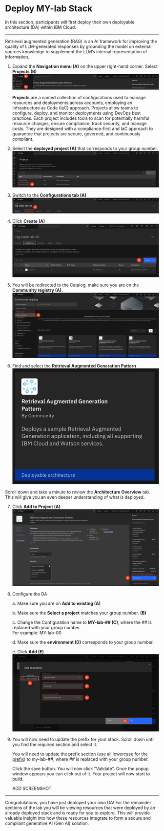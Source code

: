 # Deploy MY-lab Stack 

In this section, participants will first deploy their own deployable architecture (DA) within IBM Cloud.
______

Retrieval augmented generation (RAG) is an AI framework for improving the quality of LLM-generated responses by grounding the model on external sources knowledge to supplement the LLM’s internal representation of information.

1. Expand the **Navigation menu (A)** on the upper right-hand corner. Select **Projects (B)**
![alt text](../images/0.1.1.png)

     **Projects** are a named collection of configurations used to manage resources and deployments across accounts, employing an Infrastructure as Code (IaC) approach. Projects allow teams to configure, deploy, and monitor deployments using DevOps best practices. Each project includes tools to scan for potentially harmful resource changes, ensure compliance, track security, and manage costs. They are designed with a compliance-first and IaC approach to guarantee that projects are secure, governed, and continuously compliant.


2. Select the **deployed project (A)** that corresponds to your group number.
![alt text](../images/0.1.2.png)

3. Switch to the **Configurations tab (A)**
![alt text](../images/0.1.3.png)

4. Click **Create (A)**
![alt text](../images/0.1.4.png)

5. You will be redirected to the Catalog, make sure you are on the **Community registry (A).**
![alt text](../images/0.1.5.png)

6. Find and select the **Retrieval Augmented Generation Pattern** <br>
![alt text](../images/0.1.6.png)

Scroll down and take a minute to review the **Architecture Overview** tab. This will give you an even deeper understanding of what is deployed.

7. Click **Add to Project (A)** <br>
![alt text](../images/0.1.7.png)

8. Configure the DA <br>

    a. Make sure you are on **Add to existing (A)** <br>

    b. Make sure the **Select a project** matches your group number. **(B)**

    c. Change the Configuration name to **MY-lab-## (C)**, where the ## is replaced with your group number. <br> 
    For example: MY-lab-00
  
    d. Make sure the **environment (D)** corresponds to your group number.<br>
    
    e. Click **Add (E)** <br>
![alt text](../images/0.1.8.a-e.png)

9. You will now need to update the prefix for your stack. Scroll down until you find the required section and select it. 
    
    You will need to update the prefix section (<ins>use all lowercase for the prefix</ins>) to my-lab-##, where ## is replaced with your group number. 

    Click the save button. You will now click "Validate". Once the popup window appears you can click out of it. Your project will now start to build. 
    
    ADD SCREENSHOT

___

Congratulations, you have just deployed your own DA! For the remainder sections of the lab you will be viewing resources that were deployed by an already deployed stack and is ready for you to explore. This will provide valuable insight into how these resources integrate to form a secure and compliant generative AI (Gen AI) solution.